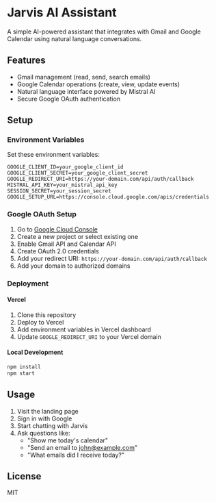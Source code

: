 # Jarvis AI Assistant

A simple AI-powered assistant that integrates with Gmail and Google Calendar using natural language conversations.

## Features

- Gmail management (read, send, search emails)
- Google Calendar operations (create, view, update events)
- Natural language interface powered by Mistral AI
- Secure Google OAuth authentication

## Setup

### Environment Variables

Set these environment variables:

```
GOOGLE_CLIENT_ID=your_google_client_id
GOOGLE_CLIENT_SECRET=your_google_client_secret
GOOGLE_REDIRECT_URI=https://your-domain.com/api/auth/callback
MISTRAL_API_KEY=your_mistral_api_key
SESSION_SECRET=your_session_secret
GOOGLE_SETUP_URL=https://console.cloud.google.com/apis/credentials
```

### Google OAuth Setup

1. Go to [Google Cloud Console](https://console.cloud.google.com/apis/credentials)
2. Create a new project or select existing one
3. Enable Gmail API and Calendar API
4. Create OAuth 2.0 credentials
5. Add your redirect URI: `https://your-domain.com/api/auth/callback`
6. Add your domain to authorized domains

### Deployment

#### Vercel

1. Clone this repository
2. Deploy to Vercel
3. Add environment variables in Vercel dashboard
4. Update `GOOGLE_REDIRECT_URI` to your Vercel domain

#### Local Development

```bash
npm install
npm start
```

## Usage

1. Visit the landing page
2. Sign in with Google
3. Start chatting with Jarvis
4. Ask questions like:
   - "Show me today's calendar"
   - "Send an email to john@example.com"
   - "What emails did I receive today?"

## License

MIT